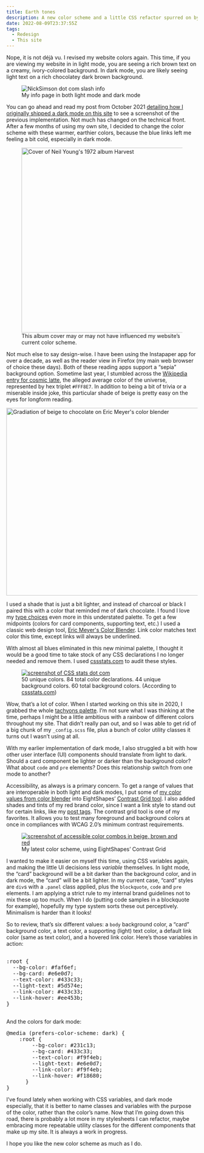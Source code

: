 ```yaml
---
title: Earth tones
description: A new color scheme and a little CSS refactor spurred on by using dark mode. 
date: 2022-08-09T23:37:55Z
tags:
  - Redesign
  - This site
---
```


Nope, it is not déjà vu. I revised my website colors again. This time, if you are viewing my website in in light mode, you are seeing a rich brown text on a creamy, ivory-colored background. In dark mode, you are likely seeing light text on a rich chocolatey dark brown background. 

<figure>
    <img src="/img/post-images/2022-08-lightmode-darkmode.jpg" class="panel"
         alt="NickSimson dot com slash info" />
    <figcaption>My info page in both light mode and dark mode</figcaption>
</figure>

You can go ahead and read my post from October 2021 [detailing how I originally shipped a dark mode on this site](/posts/2021-redesign-dark-mode/) to see a screenshot of the previous implementation. Not much has changed on the technical front. After a few months of using my own site, I decided to change the color scheme with these warmer, earthier colors, because the blue links left me feeling a bit cold, especially in dark mode.

<figure>
<img class="panel" src="/img/post-images/2022-harvest-neil-young.jpg" alt="Cover of Neil Young's 1972 album Harvest" width="497" height="487" loading="lazy"/>
<figcaption>This album cover may or may not have influenced my website’s current color scheme.</figcaption>
</figure>

Not much else to say design-wise. I have been using the Instapaper app for over a decade, as well as the reader view in Firefox (my main web browser of choice these days). Both of these reading apps support a “sepia” background option. Sometime last year, I stumbled across the [Wikipedia entry for cosmic latte](https://en.wikipedia.org/wiki/Cosmic_latte), the alleged average color of the universe, represented by hex triplet <code>#FFF8E7</code>. In addition to being a bit of trivia or a miserable inside joke, this particular shade of beige is pretty easy on the eyes for longform reading.

<img src="/img/post-images/2022-color-blender-earthtones.png" alt="Gradiation of beige to chocolate on Eric Meyer's color blender" width="506" height="494" loading="lazy" />

I used a shade that is just a bit lighter, and instead of charcoal or black I paired this with a color that reminded me of dark chocolate. I found I love my [type choices](/type/) even more in this understated palette. To get a few midpoints (colors for card components, supporting text, etc.) I used a classic web design tool, [Eric Meyer's Color Blender](https://meyerweb.com/eric/tools/color-blend/). Link color matches text color this time, except links will always be underlined.

With almost all blues eliminated in this new minimal palette, I thought it would be a good time to take stock of any CSS declarations I no longer needed and remove them. I used [cssstats.com](https://cssstats.com/) to audit these styles. 

<figure>
<a href="http://web.archive.org/web/20220807202952/https://cssstats.com/stats/?url=nicksimson.com"><img src="/img/post-images/2022-css-color-stats.png" alt="screenshot of CSS stats dot com"  loading="lazy"/></a>
<figcaption>50 unique colors. 84 total color declarations. 44 unique background colors. 60 total background colors. (According to <a href="http://web.archive.org/web/20220807202952/https://cssstats.com/stats/?url=nicksimson.com">cssstats.com</a>)</figcaption>
</figure>

Wow, that’s a lot of color. When I started working on this site in 2020, I grabbed the whole [tachyons palette](http://tachyons.io/docs/themes/skins/). I’m not sure what I was thinking at the time, perhaps I might be a little ambitious with a rainbow of different colors throughout my site. That didn’t really pan out, and so I was able to get rid of a big chunk of my <code>_config.scss</code> file, plus a bunch of color utility classes it turns out I wasn’t using at all. 

With my earlier implementation of dark mode, I also struggled a bit with how other user interface (UI) components should translate from light to dark. Should a card component be lighter or darker than the background color? What about <code>code</code> and <code>pre</code> elements? Does this relationship switch from one mode to another? 

Accessibility, as always is a primary concern. To get a range of values that are interoperable in both light and dark modes, I put some of [my color values from color blender](https://meyerweb.com/eric/tools/color-blend/#F9F4EB:231C13:10:hex) into EightShapes’ [Contrast Grid tool](https://contrast-grid.eightshapes.com/?version=1.1.0&background-colors=&foreground-colors=%23ffffff%2C%20White%0D%0A%23f9f4eb%2C%20Ivory%0D%0A%23e6e0d7%2C%20LightGray%0D%0A%23aba59c%2C%20Gray%0D%0A%235d574e%2C%20MedGray%0D%0A%23433c33%2C%20DarkGray%0D%0A%23231c13%2C%20Black%0D%0A%23c11b11%2C%20DarkRed%0D%0A%23ee453b%2C%20BrandRed%0D%0A%23f18680%2C%20LightRed%0D%0A%23fac1bf%2C%20LightestRed&es-color-form__tile-size=compact&es-color-form__show-contrast=aaa&es-color-form__show-contrast=aa&es-color-form__show-contrast=aa18). I also added shades and tints of my red brand color, since I want a link style to stand out for certain links, like my [post tags](/tags/). The contrast grid tool is one of my favorites. It allows you to test many foreground and background colors at once in compliances with WCAG 2.0’s minimum contrast requirements.  

<figure>
<a href="https://contrast-grid.eightshapes.com/?version=1.1.0&background-colors=&foreground-colors=%23ffffff%2C%20White%0D%0A%23f9f4eb%2C%20Ivory%0D%0A%23e6e0d7%2C%20LightGray%0D%0A%23aba59c%2C%20Gray%0D%0A%235d574e%2C%20MedGray%0D%0A%23433c33%2C%20DarkGray%0D%0A%23231c13%2C%20Black%0D%0A%23c11b11%2C%20DarkRed%0D%0A%23ee453b%2C%20BrandRed%0D%0A%23f18680%2C%20LightRed%0D%0A%23fac1bf%2C%20LightestRed&es-color-form__tile-size=compact&es-color-form__show-contrast=aaa&es-color-form__show-contrast=aa&es-color-form__show-contrast=aa18"><img src="/img/post-images/2022-contrastgrid-earthtones.png" alt="screenshot of accessible color combos in beige, brown and red"  loading="lazy"/></a>
<figcaption>My latest color scheme, using EightShapes’ Contrast Grid</figcaption>
</figure>

I wanted to make it easier on myself this time, using CSS variables again, and making the little UI decisions less <em>variable</em> themselves. In light mode, the “card” background will be a bit darker than the background color, and in dark mode, the “card” will be a bit lighter. In my current case, “card” styles are <code>div</code>s with a <code>.panel</code> class applied, plus the <code>blockquote</code>, <code>code</code> and <code>pre</code> elements. I am applying a strict rule to my internal brand guidelines not to mix these up too much. When I do (putting code samples in a blockquote for example), hopefully my type system sorts these out perceptively. Minimalism is harder than it looks!

So to review, that’s six different values: a <code>body</code> background color, a “card” background color, a text color, a supporting (light) text color, a default link color (same as text color), and a hovered link color. Here’s those variables in action:

<pre>

:root {
  --bg-color: #faf6ef;
  --bg-card: #e6e0d7;
  --text-color: #433c33;
  --light-text: #5d574e;
  --link-color: #433c33;
  --link-hover: #ee453b;
}

</pre>

And the colors for dark mode:

<pre>
@media (prefers-color-scheme: dark) {
    :root {
        --bg-color: #231c13;
        --bg-card: #433c33;
        --text-color: #f9f4eb;
        --light-text: #e6e0d7;
        --link-color: #f9f4eb;
        --link-hover: #f18680;
      }
}
</pre>

I’ve found lately when working with CSS variables, and dark mode especially, that it is better to name classes and variables with the purpose of the color, rather than the color’s name. Now that I’m going down this road, there is probably a lot more in my stylesheets I can refactor, maybe embracing more repeatable utility classes for the different components that make up my site. It is always a work in progress. 

I hope you like the new color scheme as much as I do.